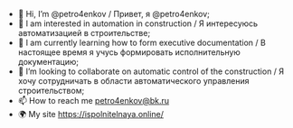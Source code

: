 - 👋 Hi, I’m @petro4enkov / Привет, я @petro4enkov;
- 👀 I am interested in automation in construction / Я интересуюсь автоматизацией в строительстве;
- 🌱 I am currently learning how to form executive documentation / В настоящее время я учусь формировать исполнительную документацию;
- 💞️ I’m looking to collaborate on automatic control of the construction / Я хочу сотрудничать в области автоматического управления строительством;
- 📫 How to reach me petro4enkov@bk.ru
- 🌍 My site https://ispolnitelnaya.online/
